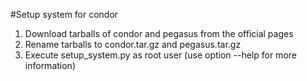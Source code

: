 #Setup system for condor

1. Download tarballs of condor and pegasus from the official pages
2. Rename tarballs to condor.tar.gz and pegasus.tar.gz
3. Execute setup_system.py as root user
   (use option --help for more information)
